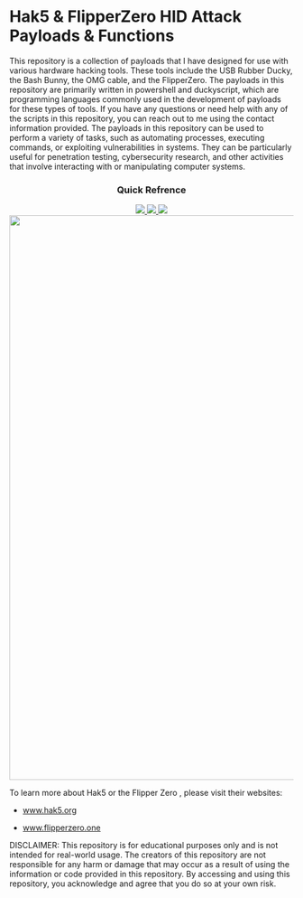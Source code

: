 # Hak5 & FlipperZero HID Attack Payloads & Functions



This repository is a collection of payloads that I have designed for use with various hardware hacking tools. These tools include the USB Rubber Ducky, the Bash Bunny, the OMG cable, and the FlipperZero. The payloads in this repository are primarily written in powershell and duckyscript, which are programming languages commonly used in the development of payloads for these types of tools. If you have any questions or need help with any of the scripts in this repository, you can reach out to me using the contact information provided. The payloads in this repository can be used to perform a variety of tasks, such as automating processes, executing commands, or exploiting vulnerabilities in systems. They can be particularly useful for penetration testing, cybersecurity research, and other activities that involve interacting with or manipulating computer systems.

<div align='center'>
  
### Quick Refrence
  
<a href='https://twiiter.com/atomiczsec'>
  
<img src='https://img.shields.io/twitter/follow/atomiczsec?style=social'>
  
</a>
  
<a href='https://github.com/atomiczsec/My-Payloads/'>
  
<img src='https://img.shields.io/github/commit-activity/m/atomiczsec/My-Payloads'>
  
</a>
  
<a href='https://github.com/atomiczsec/'>
  
<img src='https://img.shields.io/github/followers/atomiczsec?style=social'>
  
</a>
</div>

<img src="https://github.com/atomiczsec/My-Payloads/blob/main/Assets/read.png?" width="1000">

To learn more about Hak5 or the Flipper Zero , please visit their websites:

- <a href="https://www.hak5.org">www.hak5.org</a>

- <a href="https://flipperzero.one/">www.flipperzero.one</a>

DISCLAIMER: This repository is for educational purposes only and is not intended for real-world usage. The creators of this repository
are not responsible for any harm or damage that may occur as a result of using the information or code provided in this repository.
By accessing and using this repository, you acknowledge and agree that you do so at your own risk.
